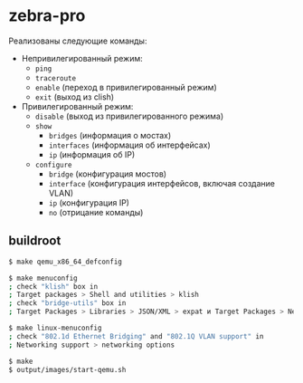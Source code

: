 # zebra-pro

Реализованы следующие команды:
- Непривилегированный режим:
    - `ping`
    - `traceroute`
    - `enable` (переход в привилегированный режим)
    - `exit` (выход из clish)
- Привилегированный режим:
    - `disable` (выход из привилегированного режима)
    - `show` 
        - `bridges` (информация о мостах)
        - `interfaces` (информация об интерфейсах)
        - `ip` (информация об IP)
    - `configure`
        - `bridge` (конфигурация мостов)
        - `interface` (конфигурация интерфейсов, включая создание VLAN)
        - `ip` (конфигурация IP)
        - `no` (отрицание команды)

## buildroot

```bash
$ make qemu_x86_64_defconfig

$ make menuconfig
; check "klish" box in 
; Target packages > Shell and utilities > klish
; check "bridge-utils" box in
; Target Packages > Libraries > JSON/XML > expat и Target Packages > Networking applications

$ make linux-menuconfig
; check "802.1d Ethernet Bridging" and "802.1Q VLAN support" in
; Networking support > networking options

$ make
$ output/images/start-qemu.sh
```
